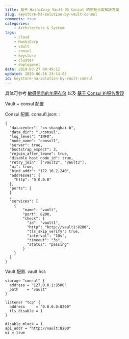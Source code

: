 ```yaml
---
title: 基于 HashiCorp Vault 和 Consul 的密钥仓库解决方案
slug: keystore-ha-solution-by-vault-consul
comments: true
categories:
	- Architecture & System
tags:
	- cloud
	- HashiCorp
	- vault
	- consul
	- keystore
	- cluster
	- deployment
date: 2019-03-27 04:49:12
updated: 2020-06-16 23:14:03
id: keystore-ha-solution-by-vault-consul
---
```


具体可参考 [敏感信息的加密存储](../encrypt-decrypt-and-store-sensitive-content-with-hashicorp-vault) 以及 [基于 Consul 的服务发现](../service-discover-by-donsul)


Vault + consul 配置

Consul 配置. consul1.json: :

```
{
  "datacenter": "cn-shanghai-b",
  "data_dir": "./consul",
  "log_level": "INFO",
  "node_name": "consul1",
  "server": true,
  "bootstrap_expect": 3,
  "rejoin_after_leave": true,
  "disable_host_node_id": true,
  "retry_join": ["vault2", "vault3"],
  "ui": true,
  "bind_addr": "172.16.2.240",
  "addresses": {
    "http": "0.0.0.0"
  },
  "ports": {
  }
  ,
  "services": [
    {
        "name": "vault",
        "port": 8200,
        "check": {
          "id": "vault1",
          "http": "http://vault1:8200",
          "tls_skip_verify": true,
          "interval": "10s",
          "timeout": "3s",
          "status": "passing"
        }
    }
  ]
}
```

Vault 配置. vault.hcl:

```
storage "consul" {
  address = "127.0.0.1:8500"
  path    = "vault"
}

listener "tcp" {
  address     = "0.0.0.0:8200"
  tls_disable = 1
}

disable_mlock = 1
api_addr = "http://vault:8200"
ui = true
```

